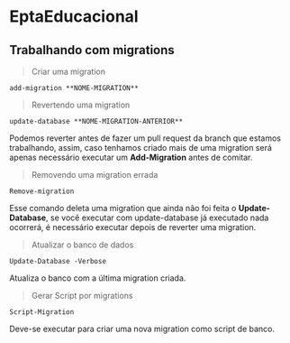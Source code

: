 # EptaEducacional

## Trabalhando com migrations
> Criar uma migration
```
add-migration **NOME-MIGRATION**
```
> Revertendo uma migration
```
update-database **NOME-MIGRATION-ANTERIOR**
```
Podemos reverter antes de fazer um pull request da branch que estamos trabalhando, assim, 
caso tenhamos criado mais de uma migration será apenas necessário executar um **Add-Migration** antes de comitar.

> Removendo uma migration errada
```
Remove-migration
```
Esse comando deleta uma migration que ainda não foi feita o **Update-Database**, 
se você executar com update-database já executado nada ocorrerá, é necessário
executar depois de reverter uma migration.

> Atualizar o banco de dados
```
Update-Database -Verbose
```
Atualiza o banco com a última migration criada.

> Gerar Script por migrations
```
Script-Migration
```
Deve-se executar para criar uma nova migration como script de banco.
